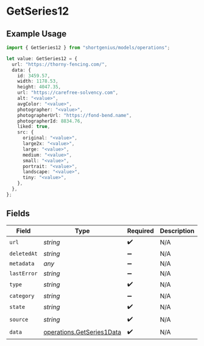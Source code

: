 # GetSeries12

## Example Usage

```typescript
import { GetSeries12 } from "shortgenius/models/operations";

let value: GetSeries12 = {
  url: "https://thorny-fencing.com/",
  data: {
    id: 3459.57,
    width: 1178.53,
    height: 4047.35,
    url: "https://carefree-solvency.com",
    alt: "<value>",
    avgColor: "<value>",
    photographer: "<value>",
    photographerUrl: "https://fond-bend.name",
    photographerId: 8834.76,
    liked: true,
    src: {
      original: "<value>",
      large2x: "<value>",
      large: "<value>",
      medium: "<value>",
      small: "<value>",
      portrait: "<value>",
      landscape: "<value>",
      tiny: "<value>",
    },
  },
};
```

## Fields

| Field                                                                  | Type                                                                   | Required                                                               | Description                                                            |
| ---------------------------------------------------------------------- | ---------------------------------------------------------------------- | ---------------------------------------------------------------------- | ---------------------------------------------------------------------- |
| `url`                                                                  | *string*                                                               | :heavy_check_mark:                                                     | N/A                                                                    |
| `deletedAt`                                                            | *string*                                                               | :heavy_minus_sign:                                                     | N/A                                                                    |
| `metadata`                                                             | *any*                                                                  | :heavy_minus_sign:                                                     | N/A                                                                    |
| `lastError`                                                            | *string*                                                               | :heavy_minus_sign:                                                     | N/A                                                                    |
| `type`                                                                 | *string*                                                               | :heavy_check_mark:                                                     | N/A                                                                    |
| `category`                                                             | *string*                                                               | :heavy_minus_sign:                                                     | N/A                                                                    |
| `state`                                                                | *string*                                                               | :heavy_check_mark:                                                     | N/A                                                                    |
| `source`                                                               | *string*                                                               | :heavy_check_mark:                                                     | N/A                                                                    |
| `data`                                                                 | [operations.GetSeries1Data](../../models/operations/getseries1data.md) | :heavy_check_mark:                                                     | N/A                                                                    |
